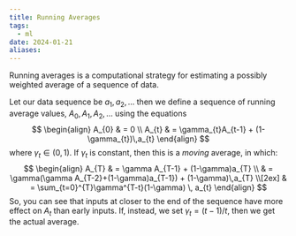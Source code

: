 ```yaml
---
title: Running Averages
tags:
  - ml
date: 2024-01-21
aliases:
---
```

Running averages is a computational strategy for estimating a possibly weighted average of a sequence of data. 

Let our data sequence be $a_{1}, a_{2}, \dots$ then we define a sequence of running average values, $A_{0}, A_{1}, A_{2}, \dots$ using the equations
$$
\begin{align}
A_{0}  & = 0 \\
A_{t} & = \gamma_{t}A_{t-1} + (1-\gamma_{t})\,a_{t}
\end{align}
$$
where $\gamma_{t} \in (0,1)$. If $\gamma_{t}$ is constant, then this is a *moving* average, in which:
$$
\begin{align}
A_{T}  & = \gamma A_{T-1} + (1-\gamma)a_{T} \\
	 & = \gamma(\gamma A_{T-2}+(1-\gamma)a_{T-1}) + (1-\gamma)\,a_{T} \\[2ex]
	 & = \sum_{t=0}^{T}\gamma^{T-t}(1-\gamma) \, a_{t}
\end{align}
$$
So, you can see that inputs at closer to the end of the sequence have more effect on $A_{t}$ than early inputs. If, instead, we set $\gamma_{t} = (t − 1)/t$, then we get the actual average.